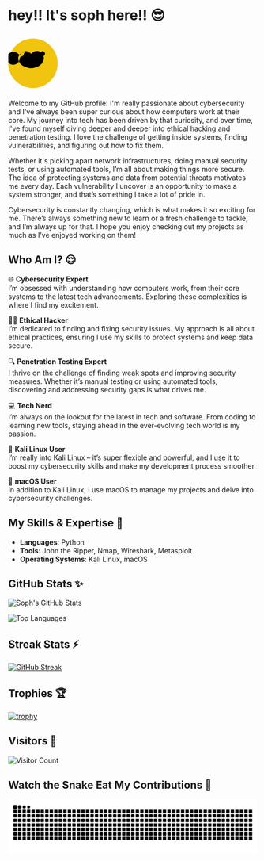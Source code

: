 # hey!! It's soph here!! 😎

## <svg xmlns="http://www.w3.org/2000/svg" viewBox="0 0 100 100" width="100" height="100"><circle cx="50" cy="50" r="50" fill="#f1c40f" /><path d="M34 25c5 0 10 3 12 6 2-2 7-4 12-4 8 0 14 6 14 13 0 6-5 13-11 16-4 2-10 4-15 4-5 0-10-2-15-4-6-3-11-10-11-16 0-6 6-13 14-13 4 0 9 2 12 4 2-3 7-6 12-6 3 0 5 1 8 2 2-2 5-2 7 0l1 2c1 1 0 2 0 3l-1 2c-2 2-5 2-7 1-2 0-5 0-7 0-4 1-7 3-9 5 1 2 0 4-1 6-1 1-3 2-5 1-3-1-4-4-3-7 1-3 3-6 4-9-2-2-6-5-10-5-5 0-9 3-11 7 0 0 0 0 0 0l-1 1c-3-4-7-7-13-7-7 0-13 6-13 13s6 13 13 13c7 0 13-6 13-13l1-2c2-1 4-3 6-3" fill="#000"/></svg>

Welcome to my GitHub profile! I'm really passionate about cybersecurity and I've always been super curious about how computers work at their core. My journey into tech has been driven by that curiosity, and over time, I've found myself diving deeper and deeper into ethical hacking and penetration testing. I love the challenge of getting inside systems, finding vulnerabilities, and figuring out how to fix them.

Whether it's picking apart network infrastructures, doing manual security tests, or using automated tools, I’m all about making things more secure. The idea of protecting systems and data from potential threats motivates me every day. Each vulnerability I uncover is an opportunity to make a system stronger, and that’s something I take a lot of pride in.

Cybersecurity is constantly changing, which is what makes it so exciting for me. There’s always something new to learn or a fresh challenge to tackle, and I’m always up for that. I hope you enjoy checking out my projects as much as I’ve enjoyed working on them!

## Who Am I? 😌

🌐 **Cybersecurity Expert**  
I’m obsessed with understanding how computers work, from their core systems to the latest tech advancements. Exploring these complexities is where I find my excitement.

🕵️‍♀️ **Ethical Hacker**  
I’m dedicated to finding and fixing security issues. My approach is all about ethical practices, ensuring I use my skills to protect systems and keep data secure.

🔍 **Penetration Testing Expert**  
I thrive on the challenge of finding weak spots and improving security measures. Whether it’s manual testing or using automated tools, discovering and addressing security gaps is what drives me.

💻 **Tech Nerd**  
I’m always on the lookout for the latest in tech and software. From coding to learning new tools, staying ahead in the ever-evolving tech world is my passion.

🐧 **Kali Linux User**  
I’m really into Kali Linux – it’s super flexible and powerful, and I use it to boost my cybersecurity skills and make my development process smoother.

🍏 **macOS User**  
In addition to Kali Linux, I use macOS to manage my projects and delve into cybersecurity challenges.

## My Skills & Expertise 🤪

- **Languages**: Python  
- **Tools**: John the Ripper, Nmap, Wireshark, Metasploit  
- **Operating Systems**: Kali Linux, macOS  

## GitHub Stats ✨

![Soph's GitHub Stats](https://github-readme-stats.vercel.app/api?username=securesoph&show_icons=true&theme=radical)

![Top Languages](https://github-readme-stats.vercel.app/api/top-langs/?username=securesoph&layout=compact&theme=radical)

## Streak Stats ⚡️

[![GitHub Streak](https://streak-stats.demolab.com?user=securesoph&theme=radical)](https://git.io/streak-stats)

## Trophies 🏆

[![trophy](https://github-profile-trophy.vercel.app/?username=securesoph&theme=radical)](https://github.com/ryo-ma/github-profile-trophy)

## Visitors 🥹

![Visitor Count](https://komarev.com/ghpvc/?username=securesoph&color=red&style=plastic&label=Profile+Views)

## Watch the Snake Eat My Contributions 🐍
![snake gif](https://github.com/securesoph/securesoph/blob/output/github-contribution-grid-snake.svg)

